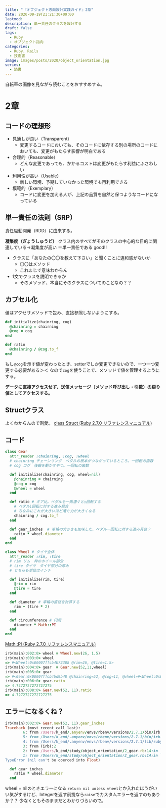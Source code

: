 ```yaml
---
title: "『オブジェクト志向設計実践ガイド』2章"
date: 2020-09-19T21:21:30+09:00
lastmod: 
description: 単一責任のクラスを設計する
draft: false
tags:
  - Ruby
  - オブジェクト指向
categories:
  - Ruby, Rails
  - 技術書
image: images/posts/2020/object_orientation.jpg
series:
  - 読書
---
```


自転車の画像を見ながら読むことをおすすめする。

# 2章

## コードの理想形

- 見通しが良い（Transparent）
  - 変更するコードにおいても、そのコードに依存する別の場所のコードにおいても、変更がもたらす影響が明白である
- 合理的（Reasonable）
  - どんな変更であっても、かかるコストは変更がもたらす利益にふさわしい
- 利用性が高い（Usable）
  - 新しい環境、予期していなかった環境でも再利用できる
- 模範的（Exemplary）
  - コードに変更を加える人が、上記の品質を自然と保つようなコードになっている

## 単一責任の法則（SRP）

責任駆動開発（RDD）に由来する。

**凝集度（ぎょうしゅうど）**
クラス内のすべてがそのクラスの中心的な目的に関連している→凝集度が高い
＝単一責任である
good!!

- クラスに「あなたの〇〇を教えて下さい」と聞くことに違和感がないか
  - 〇〇はメソッド
  - これまじで意味わからん
- 1文でクラスを説明できるか
  - そのメソッド、本当にそのクラスについてのことなの？？

## カプセル化

値はアクセサメソッドで包み、直接参照しないようにする。

```rb:アンチパターン..rb
def initialize(chainring, cog)
  @chainring = chairning
  @cog = cog
end

def ratio
  @chainring / @cog.to_f
end
```

もし`@cog`を示す値が変わったとき、setterでしか変更できないので、一つ一つ変更する必要がある＞＜
なので`cog`を使うことで、メソッドで値を管理するようにする。

**データに直接アクセスせず、送信メッセージ（メソッド呼び出し・引数）の戻り値としてアクセスする。**

## Structクラス

よくわからんので割愛。
[class Struct \(Ruby 2\.7\.0 リファレンスマニュアル\)](https://docs.ruby-lang.org/ja/latest/class/Struct.html)

## コード

```rb
class Gear
  attr_reader :chainring, :cog, :wheel
  # chainring チェーンリング　ペダルの根本がつながっているところ。一回転の歯数
  # cog コグ　後輪を動かすやつ。一回転の歯数

  def initialize(chainring, cog, wheel=nil)
    @chainring = chairning
    @cog = cog
    @wheel = wheel
  end

  def ratio # ギア比。ペダルを一周漕ぐと○回転する
    # ペダル1回転に対する進み具合
    # ちなみにこれが大きいほど漕ぐ力が大きくなる
    chainring / cog.to_f
  end

  def gear_inches  # 車輪の大きさも加味した、ペダル一回転に対する進み具合？
    ratio * wheel.diameter
  end
end

class Wheel # タイヤ全体
  attr_reader :rim, :tire
  # rim リム　枠のホイール部分
  # tire タイヤ　タイヤ部分の厚み
  # どちらも単位はインチ

  def initialize(rim, tire)
    @rim = rim
    @tire = tire
  end

  def diameter # 車輪の直径を計算する
    rim + (tire * 2)
  end

  def circumference # 円周
    diameter * Math::PI
  end
end
```

[Math::PI \(Ruby 2\.7\.0 リファレンスマニュアル\)](https://docs.ruby-lang.org/ja/latest/method/Math/c/PI.html)

```rb
irb(main):002:0> wheel = Wheel.new(26, 1.5)
irb(main):003:0> wheel
=> #<Wheel:0x00007ffcb4b72308 @rim=26, @tire=1.5>
irb(main):004:0> gear  = Gear.new(52,11,wheel)
irb(main):005:0> gear
=> #<Gear:0x00007ffcb4bd9b48 @chainring=52, @cog=11, @wheel=#<Wheel:0x00007ffcb4aee120 @rim=26, @tire=1.5>>
irb(main):006:0> gear.ratio
=> 4.7272727272727275
irb(main):008:0> Gear.new(52, 11).ratio
=> 4.7272727272727275
```

## エラーになるくね？

```rb
irb(main):002:0> Gear.new(52, 11).gear_inches
Traceback (most recent call last):
        6: from /Users/k_end/.anyenv/envs/rbenv/versions/2.7.1/bin/irb:23:in `<main>'
        5: from /Users/k_end/.anyenv/envs/rbenv/versions/2.7.1/bin/irb:23:in `load'
        4: from /Users/k_end/.anyenv/envs/rbenv/versions/2.7.1/lib/ruby/gems/2.7.0/gems/irb-1.2.3/exe/irb:11:in `<top (required)>'
        3: from (irb):2
        2: from /Users/k_end/study/object_orientation/2_gear.rb:14:in `gear_inches'
        1: from /Users/k_end/study/object_orientation/2_gear.rb:14:in `*'
TypeError (nil can't be coerced into Float)
```


```rb
  def gear_inches
    ratio * wheel.diameter
  end
```

wheel = nilのときエラーになる
`return nil unless wheel`とか入れたほうがいい気がするけど、Integerを返す前提なら`raise`でカスタムエラーを返すのもありか？？
少なくともそのままだとわかりづらいので。
